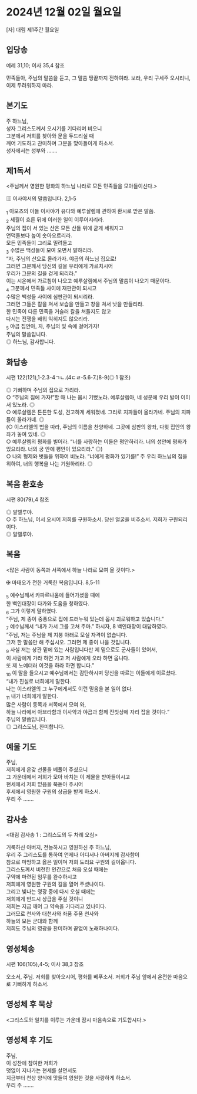 # 2024년 12월 02일 월요일

[자] 대림 제1주간 월요일  


## 입당송

예레 31,10; 이사 35,4 참조

민족들아, 주님의 말씀을 듣고, 그 말씀 땅끝까지 전하여라. 보라, 우리 구세주 오시리니, 이제 두려워하지 마라.  
  
## 본기도

주 하느님,  
성자 그리스도께서 오시기를 기다리며 비오니  
그분께서 저희를 찾아와 문을 두드리실 때  
깨어 기도하고 찬미하며 그분을 맞아들이게 하소서.  
성자께서는 성부와 …….  
  
## 제1독서

<주님께서 영원한 평화의 하느님 나라로 모든 민족들을 모아들이신다.>

▥ 이사야서의 말씀입니다. 2,1-5

<sub>1</sub> 아모츠의 아들 이사야가 유다와 예루살렘에 관하여 환시로 받은 말씀.  
<sub>2</sub> 세월이 흐른 뒤에 이러한 일이 이루어지리라.  
주님의 집이 서 있는 산은 모든 산들 위에 굳게 세워지고  
언덕들보다 높이 솟아오르리라.  
모든 민족들이 그리로 밀려들고  
<sub>3</sub> 수많은 백성들이 모여 오면서 말하리라.  
“자, 주님의 산으로 올라가자. 야곱의 하느님 집으로!  
그러면 그분께서 당신의 길을 우리에게 가르치시어  
우리가 그분의 길을 걷게 되리라.”  
이는 시온에서 가르침이 나오고 예루살렘에서 주님의 말씀이 나오기 때문이다.  
<sub>4</sub> 그분께서 민족들 사이에 재판관이 되시고  
수많은 백성들 사이에 심판관이 되시리라.  
그러면 그들은 칼을 쳐서 보습을 만들고 창을 쳐서 낫을 만들리라.  
한 민족이 다른 민족을 거슬러 칼을 쳐들지도 않고  
다시는 전쟁을 배워 익히지도 않으리라.  
<sub>5</sub> 야곱 집안아, 자, 주님의 빛 속에 걸어가자!  
주님의 말씀입니다.  
◎ 하느님, 감사합니다.  
  
## 화답송

시편 122(121),1-2.3-4ㄱㄴ.(4ㄷㄹ-5.6-7.)8-9(◎ 1 참조)

◎ 기뻐하며 주님의 집으로 가리라.  
○ “주님의 집에 가자!”할 때 나는 몹시 기뻤노라. 예루살렘아, 네 성문에 우리 발이 이미 서 있노라. ◎  
○ 예루살렘은 튼튼한 도성, 견고하게 세워졌네. 그리로 지파들이 올라가네. 주님의 지파들이 올라가네. ◎  
(○ 이스라엘의 법을 따라, 주님의 이름을 찬양하네. 그곳에 심판의 왕좌, 다윗 집안의 왕좌가 놓여 있네. ◎  
○ 예루살렘의 평화를 빌어라. “너를 사랑하는 이들은 평안하리라. 너의 성안에 평화가 있으리라. 너의 궁 안에 평안이 있으리라.” ◎)  
○ 나의 형제와 벗들을 위하여 비노라. “너에게 평화가 있기를!” 주 우리 하느님의 집을 위하여, 너의 행복을 나는 기원하리라. ◎  
  
## 복음 환호송

시편 80(79),4 참조

◎ 알렐루야.  
○ 주 하느님, 어서 오시어 저희를 구원하소서. 당신 얼굴을 비추소서. 저희가 구원되리이다.  
◎ 알렐루야.  
  
## 복음

<많은 사람이 동쪽과 서쪽에서 하늘 나라로 모여 올 것이다.>

✠ 마태오가 전한 거룩한 복음입니다. 8,5-11

<sub>5</sub> 예수님께서 카파르나움에 들어가셨을 때에  
한 백인대장이 다가와 도움을 청하였다.  
<sub>6</sub> 그가 이렇게 말하였다.  
“주님, 제 종이 중풍으로 집에 드러누워 있는데 몹시 괴로워하고 있습니다.”  
<sub>7</sub> 예수님께서 “내가 가서 그를 고쳐 주마.” 하시자, 8 백인대장이 대답하였다.  
“주님, 저는 주님을 제 지붕 아래로 모실 자격이 없습니다.  
그저 한 말씀만 해 주십시오. 그러면 제 종이 나을 것입니다.  
<sub>9</sub> 사실 저는 상관 밑에 있는 사람입니다만 제 밑으로도 군사들이 있어서,  
이 사람에게 가라 하면 가고 저 사람에게 오라 하면 옵니다.  
또 제 노예더러 이것을 하라 하면 합니다.”  
<sub>10</sub> 이 말을 들으시고 예수님께서는 감탄하시며 당신을 따르는 이들에게 이르셨다.  
“내가 진실로 너희에게 말한다.  
나는 이스라엘의 그 누구에게서도 이런 믿음을 본 일이 없다.  
<sub>11</sub> 내가 너희에게 말한다.  
많은 사람이 동쪽과 서쪽에서 모여 와,  
하늘 나라에서 아브라함과 이사악과 야곱과 함께 잔칫상에 자리 잡을 것이다.”  
주님의 말씀입니다.  
◎ 그리스도님, 찬미합니다.  
  
## 예물 기도

주님,  
저희에게 온갖 선물을 베풀어 주셨으니  
그 가운데에서 저희가 모아 바치는 이 제물을 받아들이시고  
현세에서 저희 믿음을 북돋아 주시어  
후세에서 영원한 구원의 상급을 받게 하소서.  
우리 주 …….  
  
## 감사송

<대림 감사송 1 : 그리스도의 두 차례 오심>

거룩하신 아버지, 전능하시고 영원하신 주 하느님,  
우리 주 그리스도를 통하여 언제나 어디서나 아버지께 감사함이  
참으로 마땅하고 옳은 일이며 저희 도리요 구원의 길이옵니다.  
그리스도께서 비천한 인간으로 처음 오실 때에는  
구약에 마련된 임무를 완수하시고  
저희에게 영원한 구원의 길을 열어 주셨나이다.  
그리고 빛나는 영광 중에 다시 오실 때에는  
저희에게 반드시 상급을 주실 것이니  
저희는 지금 깨어 그 약속을 기다리고 있나이다.  
그러므로 천사와 대천사와 좌품 주품 천사와  
하늘의 모든 군대와 함께  
저희도 주님의 영광을 찬미하며 끝없이 노래하나이다.  
  
## 영성체송

시편 106(105),4-5; 이사 38,3 참조

오소서, 주님. 저희를 찾아오시어, 평화를 베푸소서. 저희가 주님 앞에서 온전한 마음으로 기뻐하게 하소서.  
  
## 영성체 후 묵상

<그리스도와 일치를 이루는 가운데 잠시 마음속으로 기도합시다.>  
## 영성체 후 기도

주님,  
이 성찬에 참여한 저희가  
덧없이 지나가는 현세를 살면서도  
지금부터 천상 양식에 맛들여 영원한 것을 사랑하게 하소서.  
우리 주 …….